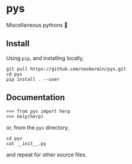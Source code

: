 pys
===

Miscellaneous pythons 🐍

Install
-------

Using `pip`, and installing locally,

    git pull https://github.com/noobermin/pys.git
    cd pys
    pip install . --user

Documentation
-------------

    >>> from pys import herp
    >>> help(herp)

or, from the `pys` directory,

    cd pys
    cat __init__.py

and repeat for other source files.
